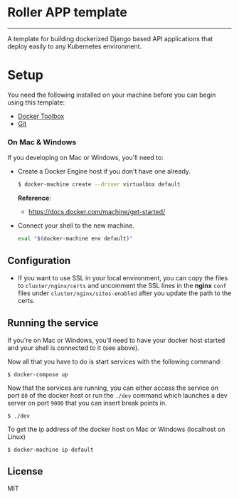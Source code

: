 # Roller APP template
***

A template for building dockerized Django based API applications that deploy
easily to any Kubernetes environment.


# Setup
You need the following installed on your machine before you can begin using this template:

* [Docker Toolbox](https://www.docker.com/products/docker-toolbox)
* [Git](https://git-scm.com/)

### On Mac & Windows
If you developing on Mac or Windows, you'll need to:

* Create a Docker Engine host if you don't have one already.

  ```bash
  $ docker-machine create --driver virtualbox default
  ```
  **Reference**:
  * https://docs.docker.com/machine/get-started/

* Connect your shell to the new machine.
  ```bash
  eval "$(docker-machine env default)"
  ```

## Configuration
* If you want to use SSL in your local environment, you can copy the files to `cluster/nginx/certs` and uncomment the SSL lines in the **nginx** `conf` files under `cluster/nginx/sites-enabled` after you update the path to the certs.


## Running the service
If you're on Mac or Windows, you'll need to have your docker host started and your shell is connected to it (see above).

Now all that you have to do is start services with the following command:

```
$ docker-compose up
```

Now that the services are running, you can either access the service
on port `80` of the docker host or run the `./dev` command which launches a dev server on port `9000` that you can insert break points in.

```
$ ./dev
```

To get the ip address of the docker host on Mac or Windows (localhost on Linux)
```
$ docker-machine ip default
```

## License
MIT
